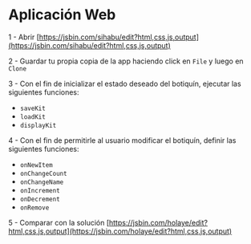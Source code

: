 # Aplicación Web

1 - Abrir [https://jsbin.com/sihabu/edit?html,css,js,output](https://jsbin.com/sihabu/edit?html,css,js,output)

2 - Guardar tu propia copia de la app haciendo click en `File` y luego en `Clone`

3 - Con el fin de inicializar el estado deseado del botiquín, ejecutar las siguientes funciones:

* `saveKit`
* `loadKit`
* `displayKit` 

4 - Con el fin de permitirle al usuario modificar el botiquín, definir las siguientes funciones:

* `onNewItem`
* `onChangeCount`
* `onChangeName`
* `onIncrement`
* `onDecrement`
* `onRemove`

5 - Comparar con la solución [https://jsbin.com/holaye/edit?html,css,js,output](https://jsbin.com/holaye/edit?html,css,js,output)

